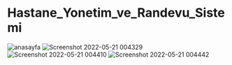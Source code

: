 # Hastane_Yonetim_ve_Randevu_Sistemi
![anasayfa](https://user-images.githubusercontent.com/71527576/169616011-bfa7bc2b-1620-4403-8240-ad75d39e2db3.png)
![Screenshot 2022-05-21 004329](https://user-images.githubusercontent.com/71527576/169616387-08b53496-1877-4105-987f-4202f0f67ed5.png)
![Screenshot 2022-05-21 004410](https://user-images.githubusercontent.com/71527576/169616393-7f68ca04-68f8-4912-acf6-39f77d34663d.png)
![Screenshot 2022-05-21 004442](https://user-images.githubusercontent.com/71527576/169616394-b7cdafb6-57fd-4e59-ae7a-049e791700fa.png)
